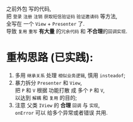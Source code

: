 之前外包 写的代码,  
把 `登录` `注册` `注销` `获取短信验证码` `验证邀请码` 等方法,  
全写在 一个 `View` + `Presenter` 了.  
导致 `复用` `重写` **有大量** 的`冗余代码` 和 **不合理**的`回调实现`.

# 重构思路 (已实践): 
1. 多用 `继承关系` 处理 `相似业务逻辑`, 慎用 `insteadof`;
2. 暴力拆分 `Presenter` 和 `View`,  
   把 `P` 和 `V` 根据 功能打散 成 多个 `P` 和 `V`,  
   以达到 `解耦` 和 `复用` 的目的;
3. 注意 父类 `IView` 的 **合理** `回调` 与 `实现`,  
   `onError` 可以 给多个异常或者错误 共用.
